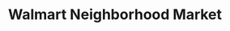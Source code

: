 ---
title: "Walmart Neighborhood Market"
url: /gulfport/walmart-neighborhood-market/
shop: supermarket
---